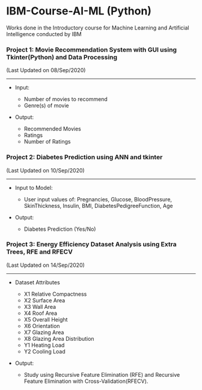 # IBM-Course-AI-ML (Python)
Works done in the Introductory course for Machine Learning and Artificial Intelligence conducted by IBM


### Project 1: Movie Recommendation System with GUI using Tkinter(Python) and Data Processing 
(Last Updated on 08/Sep/2020)
<hr/>

* Input:
  - Number of movies to recommend
  - Genre(s) of movie

* Output:
  - Recommended Movies
  - Ratings
  - Number of Ratings

### Project 2: Diabetes Prediction using ANN and tkinter 
(Last Updated on 10/Sep/2020)
<hr/>

* Input to Model:
  - User input values of: Pregnancies, Glucose, BloodPressure, SkinThickness, Insulin, BMI, DiabetesPedigreeFunction, Age
  
* Output:
  - Diabetes Prediction (Yes/No)

### Project 3: Energy Efficiency Dataset Analysis using Extra Trees, RFE and RFECV 
(Last Updated on 14/Sep/2020)
<hr/>

* Dataset Attributes
  - X1 Relative Compactness
  - X2 Surface Area
  - X3 Wall Area
  - X4 Roof Area
  - X5 Overall Height
  - X6 Orientation
  - X7 Glazing Area
  - X8 Glazing Area Distribution
  - Y1 Heating Load
  - Y2 Cooling Load
  
* Output:
  - Study using Recursive Feature Elimination (RFE) and Recursive Feature Elimination with Cross-Validation(RFECV).
